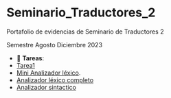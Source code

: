 # Seminario_Traductores_2
Portafolio de evidencias de Seminario de Traductores 2

Semestre Agosto Diciembre 2023

- :file_folder: __Tareas__:
- [Tarea1](Que_es_un_analizador_lexico.pdf)
- [Mini Analizador léxico](Mini_analizador_lexico.py).
- [Analizador léxico completo](analizador_lexico_completo.cpp)
- [Analizador sintactico](https://github.com/Dexne/Seminario_Traductores_2/tree/main/Analizador_sintactico)

